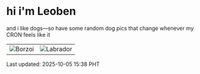 # hi i'm Leoben

and i like dogs—so have some random dog pics that change whenever my CRON feels like it

|  |  |
|--------|----------|
| ![Borzoi](https://random-dog-vercel.vercel.app/api/random-borzoi?v=1759649930) | ![Labrador](https://random-dog-vercel.vercel.app/api/random-labrador?v=1759649930) |

Last updated: 2025-10-05 15:38 PHT
